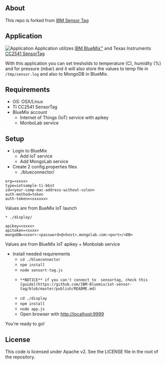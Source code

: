 ## About 
This repo is forked from  [IBM Sensor Tag](https://github.com/IBM-Bluemix/iot-sensor-tag
)

## Application

![Application](https://dl-web.dropbox.com/get/public/projects/iot/app.png?_subject_uid=213069268&w=AACzUtl2ybYADy6MSs1RsCKvZ3EFYq7b2_gTlPTBmWyMug)
Application utilizes [IBM BlueMix™](http://www-01.ibm.com/software/bluemix/) and Texas Instruments [CC2541 SensorTag](http://www.ti.com/tool/cc2541dk-sensor)

With this application you can set tresholds to temperature (C), humidity (%) and for pressure (mbar) and it will also store the values to temp file in `/tmp/sensor.log` and also to MongoDB in BlueMix.

## Requirements

* OS: OSX/Linux
* TI CC2541 SensorTag
* BlueMix account
    * Internet of Things (IoT) service with apikey
    * MonboLab service


## Setup
* Login to BlueMix
    * Add IoT service
    * Add MongoLab service
* Create 2 config.properties files
    * ./blueconnector/

```
org=<xxxx>
type=iotsample-ti-bbst
id=<your-comp-mac-address-without-colon>
auth-method=token
auth-token=<xxxxxx>
```

Values are from BueMix IoT launch

    * ./display/


```
apikey=<xxxx>
apitoken=<xxxx>
mongoDB=<user>:<password>@<host>.mongolab.com:<port>/<DB>
```
Values are from BlueMix IoT apikey + Monbolab service

* Install needed requirements
	* ``` cd ./blueconnector ```
	* ``` npm install ```
	* ``` node sensort-tag.js ```
    *     **NOTICE** if you can't connect to  sensortag, check this [guide](https://github.com/IBM-Bluemix/iot-sensor-tag/blob/master/publish/README.md)
    * ``` cd ./display ```
    * ``` npm install ```
    *  ```node app.js ```
    * Open browser with [http://localhost:9999](http://localhost:9999)

You're ready to go!


## License
This code is licensed under Apache v2.  See the LICENSE file in the root of
the repository.